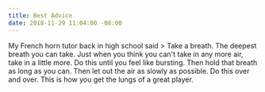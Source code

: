 ```yaml
---
title: Best Advice
date: 2018-11-29 11:04:00 -08:00
---
```


My French horn tutor back in high school said > Take a breath. The deepest breath you can take. Just when you think you can't take in any more air, take in a little more. Do this until you feel like bursting. Then hold that breath as long as you can. Then let out the air as slowly as possible. Do this over and over. This is how you get the lungs of a great player.
